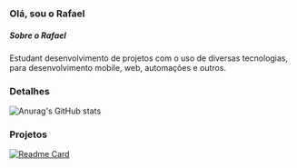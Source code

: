 ### Olá, sou o Rafael
##### Sobre o Rafael
Estudant desenvolvimento de projetos com o uso de diversas tecnologias, para desenvolvimento mobile, web, automações e outros.

### Detalhes
![Anurag's GitHub stats](https://github-readme-stats.vercel.app/api?username=rafaelsdpg&show_icons=true&theme=dark)
### Projetos
[![Readme Card](https://github-readme-stats.vercel.app/api/pin/?username=rafaelsdpg&repo=pedrogithub1406)](https://github.com/anuraghazra/github-readme-stats)
